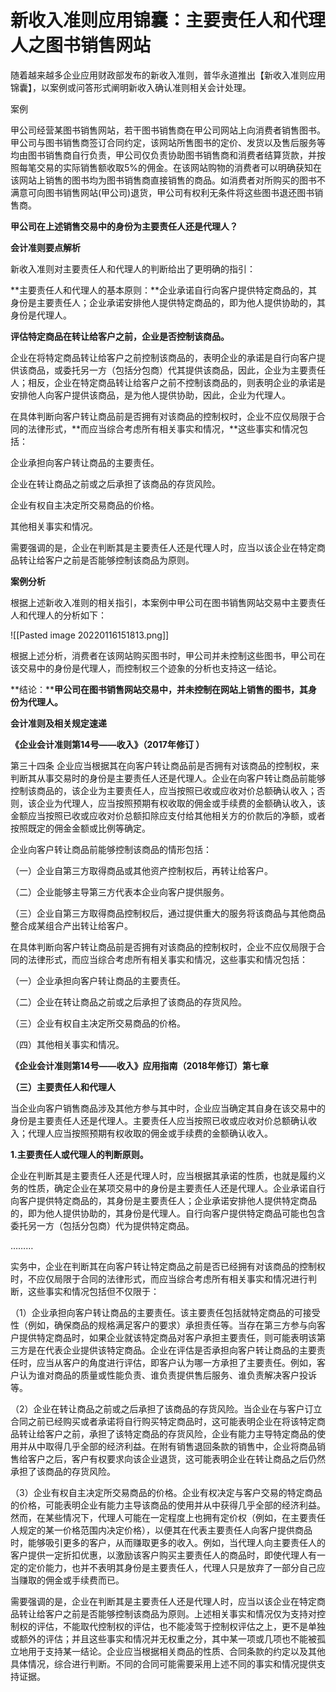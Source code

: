 # 新收入准则应用锦囊：主要责任人和代理人之图书销售网站

随着越来越多企业应用财政部发布的新收入准则，普华永道推出【新收入准则应用锦囊】，以案例或问答形式阐明新收入确认准则相关会计处理。

案例

甲公司经营某图书销售网站，若干图书销售商在甲公司网站上向消费者销售图书。甲公司与图书销售商签订合同约定，该网站所售图书的定价、发货以及售后服务等均由图书销售商自行负责，甲公司仅负责协助图书销售商和消费者结算货款，并按照每笔交易的实际销售额收取5%的佣金。在该网站购物的消费者可以明确获知在该网站上销售的图书均为图书销售商直接销售的商品。如消费者对所购买的图书不满意可向图书销售网站(甲公司)退货，甲公司有权利无条件将这些图书退还图书销售商。

**甲公司在上述销售交易中的身份为主要责任人还是代理人？**

**会计准则要点解析**

新收入准则对主要责任人和代理人的判断给出了更明确的指引：

**主要责任人和代理人的基本原则：**企业承诺自行向客户提供特定商品的，其身份是主要责任人；企业承诺安排他人提供特定商品的，即为他人提供协助的，其身份是代理人。

**评估特定商品在转让给客户之前，企业是否控制该商品。**

企业在将特定商品转让给客户之前控制该商品的，表明企业的承诺是自行向客户提供该商品，或委托另一方（包括分包商）代其提供该商品，因此，企业为主要责任人；相反，企业在特定商品转让给客户之前不控制该商品的，则表明企业的承诺是安排他人向客户提供该商品，是为他人提供协助，因此，企业为代理人。

在具体判断向客户转让商品前是否拥有对该商品的控制权时，企业不应仅局限于合同的法律形式，**而应当综合考虑所有相关事实和情况，**这些事实和情况包括：

企业承担向客户转让商品的主要责任。

企业在转让商品之前或之后承担了该商品的存货风险。

企业有权自主决定所交易商品的价格。

其他相关事实和情况。

需要强调的是，企业在判断其是主要责任人还是代理人时，应当以该企业在特定商品转让给客户之前是否能够控制该商品为原则。

**案例分析**

根据上述新收入准则的相关指引，本案例中甲公司在图书销售网站交易中主要责任人和代理人的分析如下：

![[Pasted image 20220116151813.png]]

根据上述分析，消费者在该网站购买图书时，甲公司并未控制这些图书，甲公司在该交易中的身份是代理人，而控制权三个迹象的分析也支持这一结论。

**结论：****甲公司在图书销售网站交易中，并未控制在网站上销售的图书，其身份为代理人。**

**会计准则及相关规定速递**

**《企业会计准则第14号——收入》（2017年修订 ）**

第三十四条 企业应当根据其在向客户转让商品前是否拥有对该商品的控制权，来判断其从事交易时的身份是主要责任人还是代理人。企业在向客户转让商品前能够控制该商品的，该企业为主要责任人，应当按照已收或应收对价总额确认收入；否则，该企业为代理人，应当按照预期有权收取的佣金或手续费的金额确认收入，该金额应当按照已收或应收对价总额扣除应支付给其他相关方的价款后的净额，或者按照既定的佣金金额或比例等确定。

企业向客户转让商品前能够控制该商品的情形包括：

（一）企业自第三方取得商品或其他资产控制权后，再转让给客户。

（二）企业能够主导第三方代表本企业向客户提供服务。

（三）企业自第三方取得商品控制权后，通过提供重大的服务将该商品与其他商品整合成某组合产出转让给客户。

在具体判断向客户转让商品前是否拥有对该商品的控制权时，企业不应仅局限于合同的法律形式，而应当综合考虑所有相关事实和情况，这些事实和情况包括：

（一）企业承担向客户转让商品的主要责任。

（二）企业在转让商品之前或之后承担了该商品的存货风险。

（三）企业有权自主决定所交易商品的价格。

（四）其他相关事实和情况。

**《企业会计准则第14号——收入》应用指南（2018年修订）第七章**

**（三）主要责任人和代理人**

当企业向客户销售商品涉及其他方参与其中时，企业应当确定其自身在该交易中的身份是主要责任人还是代理人。主要责任人应当按照已收或应收对价总额确认收入；代理人应当按照预期有权收取的佣金或手续费的金额确认收入。

**1.主要责任人或代理人的判断原则。**

企业在判断其是主要责任人还是代理人时，应当根据其承诺的性质，也就是履约义务的性质，确定企业在某项交易中的身份是主要责任人还是代理人。企业承诺自行向客户提供特定商品的，其身份是主要责任人；企业承诺安排他人提供特定商品的，即为他人提供协助的，其身份是代理人。自行向客户提供特定商品可能也包含委托另一方（包括分包商）代为提供特定商品。
  
………

实务中，企业在判断其在向客户转让特定商品之前是否已经拥有对该商品的控制权时，不应仅局限于合同的法律形式，而应当综合考虑所有相关事实和情况进行判断，这些事实和情况包括但不仅限于：

（1）企业承担向客户转让商品的主要责任。该主要责任包括就特定商品的可接受性（例如，确保商品的规格满足客户的要求）承担责任等。当存在第三方参与向客户提供特定商品时，如果企业就该特定商品对客户承担主要责任，则可能表明该第三方是在代表企业提供该特定商品。企业在评估是否承担向客户转让商品的主要责任时，应当从客户的角度进行评估，即客户认为哪一方承担了主要责任。例如，客户认为谁对商品的质量或性能负责、谁负责提供售后服务、谁负责解决客户投诉等。

（2）企业在转让商品之前或之后承担了该商品的存货风险。当企业在与客户订立合同之前已经购买或者承诺将自行购买特定商品时，这可能表明企业在将该特定商品转让给客户之前，承担了该特定商品的存货风险，企业有能力主导特定商品的使用并从中取得几乎全部的经济利益。在附有销售退回条款的销售中，企业将商品销售给客户之后，客户有权要求向该企业退货，这可能表明企业在转让商品之后仍然承担了该商品的存货风险。
  
（3）企业有权自主决定所交易商品的价格。企业有权决定与客户交易的特定商品的价格，可能表明企业有能力主导该商品的使用并从中获得几乎全部的经济利益。然而，在某些情况下，代理人可能在一定程度上也拥有定价权（例如，在主要责任人规定的某一价格范围内决定价格），以便其在代表主要责任人向客户提供商品时，能够吸引更多的客户，从而赚取更多的收入。例如，当代理人向主要责任人的客户提供一定折扣优惠，以激励该客户购买主要责任人的商品时，即使代理人有一定的定价能力，也并不表明其身份是主要责任人，代理人只是放弃了一部分自己应当赚取的佣金或手续费而已。

需要强调的是，企业在判断其是主要责任人还是代理人时，应当以该企业在特定商品转让给客户之前是否能够控制该商品为原则。上述相关事实和情况仅为支持对控制权的评估，不能取代控制权的评估，也不能凌驾于控制权评估之上，更不是单独或额外的评估；并且这些事实和情况并无权重之分，其中某一项或几项也不能被孤立地用于支持某一结论。企业应当根据相关商品的性质、合同条款的约定以及其他具体情况，综合进行判断。不同的合同可能需要采用上述不同的事实和情况提供支持证据。